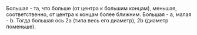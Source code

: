 Большая - та, что больше (от центра к большим концам), меньшая, соответственно, от центра к концам более ближним.
Большая - a, малая - b.
Тогда большая ось 2a (типа весь его диаметр), 2b (диаметр поменьше).